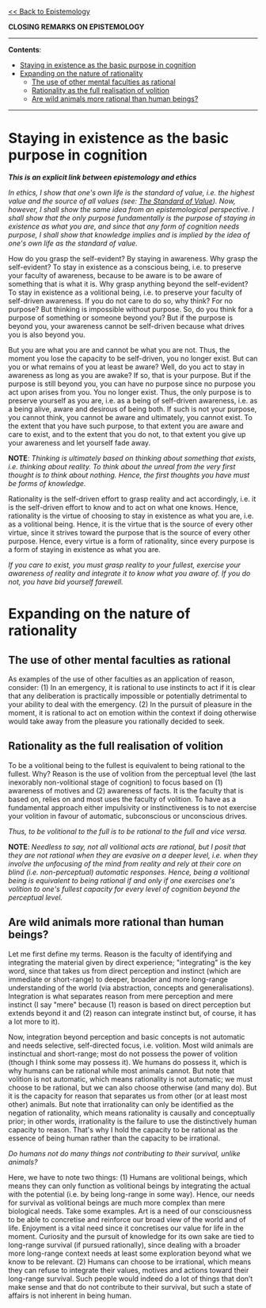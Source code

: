[<< Back to Epistemology](https://pranigopu.github.io/philosophy/epistemology)

**CLOSING REMARKS ON EPISTEMOLOGY**

---

**Contents**:

- [Staying in existence as the basic purpose in cognition](#staying-in-existence-as-the-basic-purpose-in-cognition)
- [Expanding on the nature of rationality](#expanding-on-the-nature-of-rationality)
  - [The use of other mental faculties as rational](#the-use-of-other-mental-faculties-as-rational)
  - [Rationality as the full realisation of volition](#rationality-as-the-full-realisation-of-volition)
  - [Are wild animals more rational than human beings?](#are-wild-animals-more-rational-than-human-beings)

---

# Staying in existence as the basic purpose in cognition
**_This is an explicit link between epistemology and ethics_**

_In ethics, I show that one's own life is the standard of value, i.e. the highest value and the source of all values (see: [The Standard of Value](https://pranigopu.github.io/philosophy/ethics/1-standard-of-value.html)). Now, however, I shall show the same idea from an epistemological perspective. I shall show that the only purpose fundamentally is the purpose of staying in existence as what you are, and since that any form of cognition needs purpose, I shall show that knowledge implies and is implied by the idea of one's own life as the standard of value._

How do you grasp the self-evident? By staying in awareness. Why grasp the self-evident? To stay in existence as a conscious being, i.e. to preserve your faculty of awareness, because to be aware is to be aware of something that is what it is. Why grasp anything beyond the self-evident? To stay in existence as a volitional being, i.e. to preserve your faculty of self-driven awareness. If you do not care to do so, why think? For no purpose? But thinking is impossible without purpose. So, do you think for a purpose of something or someone beyond you? But if the purpose is beyond you, your awareness cannot be self-driven because what drives you is also beyond you.

But you are what you are and cannot be what you are not. Thus, the moment you lose the capacity to be self-driven, you no longer exist. But can you or what remains of you at least be aware? Well, do you act to stay in awareness as long as you are awake? If so, that is your purpose. But if the purpose is still beyond you, you can have no purpose since no purpose you act upon arises from you. You no longer exist. Thus, the only purpose is to preserve yourself as you are, i.e. as a being of self-driven awareness, i.e. as a being alive, aware and desirous of being both. If such is not your purpose, you cannot think, you cannot be aware and ultimately, you cannot exist. To the extent that you have such purpose, to that extent you are aware and care to exist, and to the extent that you do not, to that extent you give up your awareness and let yourself fade away.

**NOTE**: _Thinking is ultimately based on thinking about something that exists, i.e. thinking about reality. To think about the unreal from the very first thought is to think about nothing. Hence, the first thoughts you have must be forms of knowledge._

Rationality is the self-driven effort to grasp reality and act accordingly, i.e. it is the self-driven effort to know and to act on what one knows. Hence, rationality is the virtue of choosing to stay in existence as what you are, i.e. as a volitional being. Hence, it is the virtue that is the source of every other virtue, since it strives toward the purpose that is the source of every other purpose. Hence, every virtue is a form of rationality, since every purpose is a form of staying in existence as what you are.

_If you care to exist, you must grasp reality to your fullest, exercise your awareness of reality and integrate it to know what you aware of. If you do not, you have bid yourself farewell._

# Expanding on the nature of rationality
## The use of other mental faculties as rational
As examples of the use of other faculties as an application of reason, consider: (1) In an emergency, it is rational to use instincts to act if it is clear that any deliberation is practically impossible or potentially detrimental to your ability to deal with the emergency. (2) In the pursuit of pleasure in the moment, it is rational to act on emotion within the context if doing otherwise would take away from the pleasure you rationally decided to seek.

## Rationality as the full realisation of volition
To be a volitional being to the fullest is equivalent to being rational to the fullest. Why? Reason is the use of volition from the perceptual level (the last inexorably non-volitional stage of cognition) to focus based on (1) awareness of motives and (2) awareness of facts. It is the faculty that is based on, relies on and most uses the faculty of volition. To have as a fundamental approach either impulsivity or instinctiveness is to not exercise your volition in favour of automatic, subconscious or unconscious drives.

_Thus, to be volitional to the full is to be rational to the full and vice versa._

**NOTE**: _Needless to say, not all volitional acts are rational, but I posit that they are not rational when they are evasive on a deeper level, i.e. when they involve the unfocusing of the mind from reality and rely at their core on blind (i.e. non-perceptual) automatic responses. Hence, being a volitional being is equivalent to being rational if and only if one exercises one's volition to one's fullest capacity for every level of cognition beyond the perceptual level._

## Are wild animals more rational than human beings?
Let me first define my terms. Reason is the faculty of identifying and integrating the material given by direct experience; "integrating" is the key word, since that takes us from direct perception and instinct (which are immediate or short-range) to deeper, broader and more long-range understanding of the world (via abstraction, concepts and generalisations). Integration is what separates reason from mere perception and mere instinct (I say "mere" because (1) reason is based on direct perception but extends beyond it and (2) reason can integrate instinct but, of course, it has a lot more to it).

Now, integration beyond perception and basic concepts is not automatic and needs selective, self-directed focus, i.e. volition. Most wild animals are instinctual and short-range; most do not possess the power of volition (though I think some may possess it). We humans do possess it, which is why humans can be rational while most animals cannot. But note that volition is not automatic, which means rationality is not automatic; we must choose to be rational, but we can also choose otherwise (and many do). But it is the capacity for reason that separates us from other (or at least most other) animals. But note that irrationality can only be identified as the negation of rationality, which means rationality is causally and conceptually prior; in other words, irrationality is the failure to use the distinctively human capacity to reason. That's why I hold the capacity to be rational as the essence of being human rather than the capacity to be irrational.

_Do humans not do many things not contributing to their survival, unlike animals?_

Here, we have to note two things: (1) Humans are volitional beings, which means they can only function as volitional beings by integrating the actual with the potential (i.e. by being long-range in some way). Hence, our needs for survival as volitional beings are much more complex than mere biological needs. Take some examples. Art is a need of our consciousness to be able to concretise and reinforce our broad view of the world and of life. Enjoyment is a vital need since it concretises our value for life in the moment. Curiosity and the pursuit of knowledge for its own sake are tied to long-range survival (if pursued rationally), since dealing with a broader more long-range context needs at least some exploration beyond what we know to be relevant. (2) Humans can choose to be irrational, which means they can refuse to integrate their values, motives and actions toward their long-range survival. Such people would indeed do a lot of things that don’t make sense and that do not contribute to their survival, but such a state of affairs is not inherent in being human.